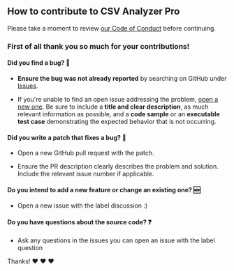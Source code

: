 ## How to contribute to CSV Analyzer Pro

Please take a moment to review [our Code of Conduct](https://github.com/flaminggenius/CSVAnalyzerPro/blob/master/CODE_OF_CONDUCT.md) before continuing.

### First of all thank you so much for your contributions!

#### **Did you find a bug?** :bug:

* **Ensure the bug was not already reported** by searching on GitHub under [Issues](https://github.com/flaminggenius/CSVAnalyzerPro/issues).

* If you're unable to find an open issue addressing the problem, [open a new one](https://github.com/flaminggenius/CSVAnalyzerPro/issues/new). Be sure to include a **title and clear description**, as much relevant information as possible, and a **code sample** or an **executable test case** demonstrating the expected behavior that is not occurring.

#### **Did you write a patch that fixes a bug?** :page_with_curl:

* Open a new GitHub pull request with the patch.

* Ensure the PR description clearly describes the problem and solution. Include the relevant issue number if applicable.

#### **Do you intend to add a new feature or change an existing one?** :new:

* Open a new issue with the label discussion :)

#### **Do you have questions about the source code?** :question:

* Ask any questions in the issues you can open an issue with the label question

Thanks! :heart: :heart: :heart:
